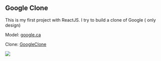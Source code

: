 ## Google Clone

This is my first project with ReactJS. I try to build a clone of Google ( only design)


Model: [google.ca](https://www.google.ca/)

Clone: [GoogleClone](https://clone-5ebd8.web.app/)


![](clone.gif)
